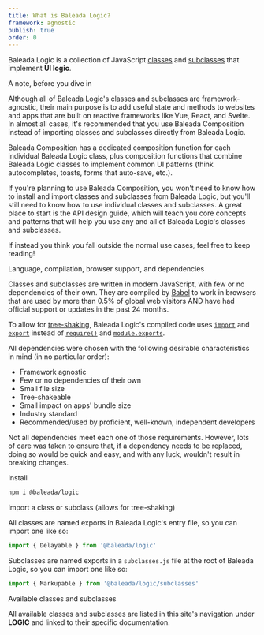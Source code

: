 ```yaml
---
title: What is Baleada Logic?
framework: agnostic
publish: true
order: 0
---
```


Baleada Logic is a collection of JavaScript [classes](https://developer.mozilla.org/en-US/docs/Web/JavaScript/Reference/Classes) and [subclasses](https://developer.mozilla.org/en-US/docs/Web/JavaScript/Reference/Classes#Sub_classing_with_extends) that implement **UI logic**.


<ProseHeading level="2">
A note, before you dive in
</ProseHeading>

Although all of Baleada Logic's classes and subclasses are framework-agnostic, their main purpose is to add useful state and methods to websites and apps that are built on reactive frameworks like Vue, React, and Svelte. In almost all cases, it's recommended that you use <NuxtLink to="/docs/composition">Baleada Composition</NuxtLink> instead of importing classes and subclasses directly from Baleada Logic.

Baleada Composition has a dedicated composition function for each individual Baleada Logic class, plus composition functions that combine Baleada Logic classes to implement common UI patterns (think autocompletes, toasts, forms that auto-save, etc.).

If you're planning to use Baleada Composition, you won't need to know how to install and import classes and subclasses from Baleada Logic, but you'll still need to know how to use individual classes and subclasses. A great place to start is the <NuxtLink to="/docs/logic/api-design">API design</NuxtLink> guide, which will teach you core concepts and patterns that will help you use any and all of Baleada Logic's classes and subclasses.

If instead you think you fall outside the normal use cases, feel free to keep reading!

<ProseHeading level="2">
Language, compilation, browser support, and dependencies
</ProseHeading>

Classes and subclasses are written in modern JavaScript, with few or no dependencies of their own. They are compiled by [Babel](https://babeljs.io) to work in browsers that are used by more than 0.5% of global web visitors AND have had official support or updates in the past 24 months.

To allow for [tree-shaking](https://webpack.js.org/guides/tree-shaking/), Baleada Logic's compiled code uses [`import`](https://developer.mozilla.org/en-US/docs/Web/JavaScript/Reference/Statements/import) and [`export`](https://developer.mozilla.org/en-US/docs/Web/JavaScript/Reference/Statements/export) instead of [`require()`](https://nodejs.org/api/modules.html#modules_require_id) and [`module.exports`](https://nodejs.org/api/modules.html#modules_module_exports).

All dependencies were chosen with the following desirable characteristics in mind (in no particular order):
- Framework agnostic
- Few or no dependencies of their own
- Small file size
- Tree-shakeable
- Small impact on apps' bundle size
- Industry standard
- Recommended/used by proficient, well-known, independent developers

Not all dependencies meet each one of those requirements. However, lots of care was taken to ensure that, if a dependency needs to be replaced, doing so would be quick and easy, and with any luck, wouldn't result in breaking changes.



<ProseHeading level="2">
Install
</ProseHeading>

<ProseCodeblock>

```bash
npm i @baleada/logic
```

</ProseCodeblock>


<ProseHeading level="2">
Import a class or subclass (allows for tree-shaking)
</ProseHeading>

All classes are named exports in Baleada Logic's entry file, so you can import one like so:


<ProseCodeblock>

```js
import { Delayable } from '@baleada/logic'
```

</ProseCodeblock>

Subclasses are named exports in a `subclasses.js` file at the root of Baleada Logic, so you can import one like so:

<ProseCodeblock>

```js
import { Markupable } from '@baleada/logic/subclasses'
```

</ProseCodeblock>


<ProseHeading level="2">
Available classes and subclasses
</ProseHeading>

All available classes and subclasses are listed in this site's navigation under **LOGIC** and linked to their specific documentation.
